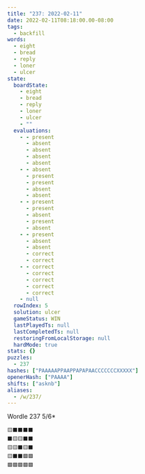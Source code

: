 ```yaml
---
title: "237: 2022-02-11"
date: 2022-02-11T08:18:00.00-08:00
tags:
  - backfill
words:
  - eight
  - bread
  - reply
  - loner
  - ulcer
state:
  boardState:
    - eight
    - bread
    - reply
    - loner
    - ulcer
    - ""
  evaluations:
    - - present
      - absent
      - absent
      - absent
      - absent
    - - absent
      - present
      - present
      - absent
      - absent
    - - present
      - present
      - absent
      - present
      - absent
    - - present
      - absent
      - absent
      - correct
      - correct
    - - correct
      - correct
      - correct
      - correct
      - correct
    - null
  rowIndex: 5
  solution: ulcer
  gameStatus: WIN
  lastPlayedTs: null
  lastCompletedTs: null
  restoringFromLocalStorage: null
  hardMode: true
stats: {}
puzzles:
  - 237
hashes: ["PAAAAAPPAAPPAPAPAACCCCCCCXXXXX"]
openerHash: ["PAAAA"]
shifts: ["asknb"]
aliases:
  - /w/237/
---
```


Wordle 237 5/6*

<!-- more -->

```
🟨⬛⬛⬛⬛
⬛🟨🟨⬛⬛
🟨🟨⬛🟨⬛
🟨⬛⬛🟩🟩
🟩🟩🟩🟩🟩
```
